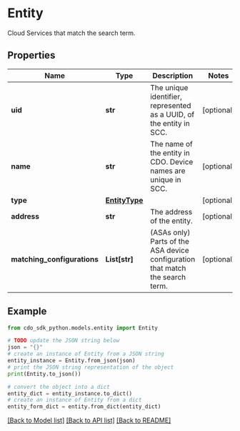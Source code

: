 # Entity

Cloud Services that match the search term.

## Properties

Name | Type | Description | Notes
------------ | ------------- | ------------- | -------------
**uid** | **str** | The unique identifier, represented as a UUID, of the entity in SCC. | [optional] 
**name** | **str** | The name of the entity in CDO. Device names are unique in SCC. | [optional] 
**type** | [**EntityType**](EntityType.md) |  | [optional] 
**address** | **str** | The address of the entity. | [optional] 
**matching_configurations** | **List[str]** | (ASAs only) Parts of the ASA device configuration that match the search term. | [optional] 

## Example

```python
from cdo_sdk_python.models.entity import Entity

# TODO update the JSON string below
json = "{}"
# create an instance of Entity from a JSON string
entity_instance = Entity.from_json(json)
# print the JSON string representation of the object
print(Entity.to_json())

# convert the object into a dict
entity_dict = entity_instance.to_dict()
# create an instance of Entity from a dict
entity_form_dict = entity.from_dict(entity_dict)
```
[[Back to Model list]](../README.md#documentation-for-models) [[Back to API list]](../README.md#documentation-for-api-endpoints) [[Back to README]](../README.md)


